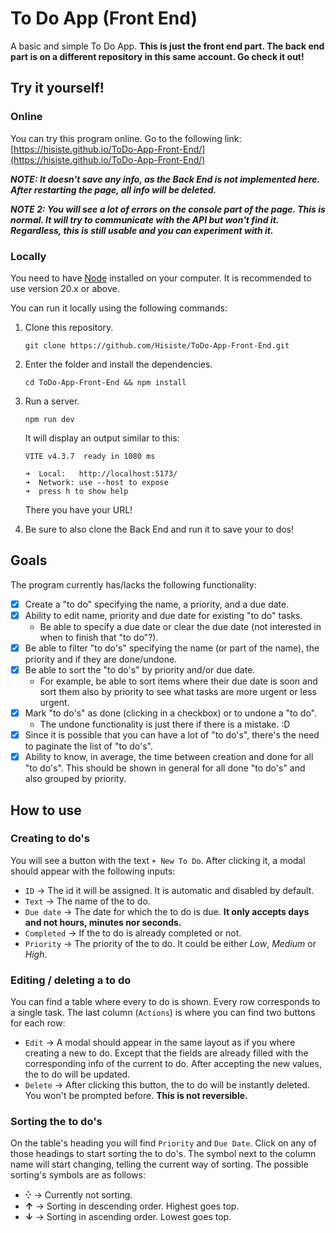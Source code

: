 # To Do App (Front End)

A basic and simple To Do App. **This is just the front end part. The back end
part is on a different repository in this same account. Go check it out!**

## Try it yourself!

### Online

You can try this program online. Go to the following link:
[https://hisiste.github.io/ToDo-App-Front-End/](https://hisiste.github.io/ToDo-App-Front-End/)

**_NOTE: It doesn't save any info, as the Back End is not implemented here.
After restarting the page, all info will be deleted._**

**_NOTE 2: You will see a lot of errors on the console part of the page. This is
normal. It will try to communicate with the API but won't find it. Regardless,
this is still usable and you can experiment with it._**

### Locally

You need to have [Node](https://nodejs.org/en) installed on your computer. It is
recommended to use version 20.x or above.

You can run it locally using the following commands:

1. Clone this repository.

    ```
    git clone https://github.com/Hisiste/ToDo-App-Front-End.git
    ```

1. Enter the folder and install the dependencies.

    ```
    cd ToDo-App-Front-End && npm install
    ```

1. Run a server.

    ```
    npm run dev
    ```

    It will display an output similar to this:

    ```
    VITE v4.3.7  ready in 1080 ms

    ➜  Local:   http://localhost:5173/
    ➜  Network: use --host to expose
    ➜  press h to show help
    ```

    There you have your URL!

1. Be sure to also clone the Back End and run it to save your to dos!

## Goals

The program currently has/lacks the following functionality:

-   [x] Create a "to do" specifying the name, a priority, and a due date.
-   [x] Ability to edit name, priority and due date for existing "to do" tasks.
    -   Be able to specify a due date or clear the due date (not interested in
        when to finish that "to do"?).
-   [x] Be able to filter "to do's" specifying the name (or part of the name),
        the priority and if they are done/undone.
-   [x] Be able to sort the "to do's" by priority and/or due date.
    -   For example, be able to sort items where their due date is soon and sort
        them also by priority to see what tasks are more urgent or less urgent.
-   [x] Mark "to do's" as done (clicking in a checkbox) or to undone a "to do".
    -   The undone functionality is just there if there is a mistake. :D
-   [x] Since it is possible that you can have a lot of "to do's", there's the
        need to paginate the list of "to do's".
-   [x] Ability to know, in average, the time between creation and done for all
        "to do's". This should be shown in general for all done "to do's" and
        also grouped by priority.

## How to use

### Creating to do's

You will see a button with the text `+ New To Do`. After clicking it, a modal
should appear with the following inputs:

-   `ID` $\rightarrow$ The id it will be assigned. It is automatic and disabled
    by default.
-   `Text` $\rightarrow$ The name of the to do.
-   `Due date` $\rightarrow$ The date for which the to do is due. **It only
    accepts days and not hours, minutes nor seconds.**
-   `Completed` $\rightarrow$ If the to do is already completed or not.
-   `Priority` $\rightarrow$ The priority of the to do. It could be either
    _Low_, _Medium_ or _High_.

### Editing / deleting a to do

You can find a table where every to do is shown. Every row corresponds to a
single task. The last column (`Actions`) is where you can find two buttons for
each row:

-   `Edit` $\rightarrow$ A modal should appear in the same layout as if you
    where creating a new to do. Except that the fields are already filled with
    the corresponding info of the current to do. After accepting the new values,
    the to do will be updated.
-   `Delete` $\rightarrow$ After clicking this button, the to do will be
    instantly deleted. You won't be prompted before. **This is not reversible.**

### Sorting the to do's

On the table's heading you will find `Priority` and `Due Date`. Click on any of
those headings to start sorting the to do's. The symbol next to the column name
will start changing, telling the current way of sorting. The possible sorting's
symbols are as follows:

-   **<span>&#8283;</span>** $\rightarrow$ Currently not sorting.
-   **<span>&#8593;</span>** $\rightarrow$ Sorting in descending order. Highest
    goes top.
-   **<span>&#8595;</span>** $\rightarrow$ Sorting in ascending order. Lowest
    goes top.
